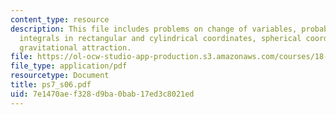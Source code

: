 ```yaml
---
content_type: resource
description: This file includes problems on change of variables, probability, triple
  integrals in rectangular and cylindrical coordinates, spherical coordinates, and
  gravitational attraction.
file: https://ol-ocw-studio-app-production.s3.amazonaws.com/courses/18-02-multivariable-calculus-spring-2006/7e1470aef328d9ba0bab17ed3c8021ed_ps7_s06.pdf
file_type: application/pdf
resourcetype: Document
title: ps7_s06.pdf
uid: 7e1470ae-f328-d9ba-0bab-17ed3c8021ed
---
```


